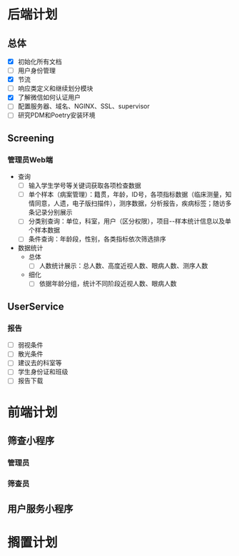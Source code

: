 # 后端计划

## 总体

- [x] 初始化所有文档
- [ ] 用户身份管理
- [x] 节流
- [ ] 响应类定义和继续划分模块
- [x] 了解微信如何认证用户
- [ ] 配置服务器、域名、NGINX、SSL、supervisor
- [ ] 研究PDM和Poetry安装环境

## Screening

### 管理员Web端

- 查询
    - [ ] 输入学生学号等关键词获取各项检查数据
    - [ ] 单个样本（病案管理）：籍贯，年龄，ID号，各项指标数据（临床测量，知情同意，人遗，电子版扫描件），测序数据，分析报告，疾病标签；随访多条记录分别展示
    - [ ] 分类别查询：单位，科室，用户（区分权限），项目--样本统计信息以及单个样本数据
    - [ ] 条件查询：年龄段，性别，各类指标依次筛选排序
- 数据统计
    - 总体
        - [ ] 人数统计展示：总人数、高度近视人数、眼病人数、测序人数
    - 细化
        - [ ] 依据年龄分组，统计不同阶段近视人数、眼病人数

## UserService

### 报告

- [ ] 弱视条件
- [ ] 散光条件
- [ ] 建议去的科室等
- [ ] 学生身份证和班级
- [ ] 报告下载

# 前端计划

## 筛查小程序

### 管理员

### 筛查员

## 用户服务小程序

# 搁置计划

